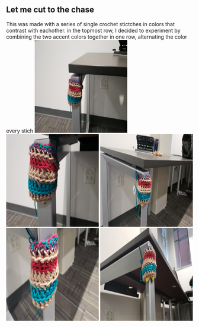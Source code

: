## Let me cut to the chase
This was made with a series of single crochet stictches in colors that contrast with eachother.
in the topmost row, I decided to experiment by combining the two accent colors together in one row, alternating the color every stich
<img style="width:250px; height:250px;" src="https://raw.githubusercontent.com/runlevelzero/Portfolio-WriteUps/master/CrochetTagProject/20200213_164718.jpg"/>
<img style="width:250px; height:250px;" src="https://raw.githubusercontent.com/runlevelzero/Portfolio-WriteUps/master/CrochetTagProject/20200213_164721.jpg"/>
<img style="width:250px; height:250px;" src="https://raw.githubusercontent.com/runlevelzero/Portfolio-WriteUps/master/CrochetTagProject/20200213_164729.jpg"/>
<img style="width:250px; height:250px;" src="https://raw.githubusercontent.com/runlevelzero/Portfolio-WriteUps/master/CrochetTagProject/20200213_164741.jpg"/>
<img style="width:250px; height:250px;" src="https://raw.githubusercontent.com/runlevelzero/Portfolio-WriteUps/master/CrochetTagProject/20200213_164746.jpg"/>



